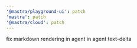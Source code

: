```yaml
---
'@mastra/playground-ui': patch
'mastra': patch
'@mastra/cloud': patch
---
```


fix markdown rendering in agent in agent text-delta
